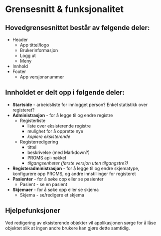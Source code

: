 # Grensesnitt & funksjonalitet

## Hovedgrensesnittet består av følgende deler:

* Header
  * App tittel/logo
  * Brukerinformasjon
  * Logg ut
  * Meny
* Innhold
* Footer
  * App versjonsnummer

## Innholdet er delt opp i følgende deler:

* **Startside** - arbeidsliste for innlogget person? Enkel statistikk over registeret?
* **Administrasjon** - for å legge til og endre registre
	* Registerliste
		* liste over eksisterende registre
		* mulighet for å opprette nye
		* *kopiere eksisterende*
 	* Registerredigering
		* tittel
		* beskrivelse (med Markdown?)
		* PROMS api-nøkkel
		* *tilgangsenheter (første versjon uten tilgangstre?)*
* **Registeradministrasjon** - for å legge til og endre skjematype, konfigurere opp PROMS, og andre innstillinger for registeret
* **Pasienter** - for å søke opp eller se pasienter
	* Pasient - se en pasient
* **Skjemaer** - for å søke opp eller se skjema
	* Skjema - se/redigere et skjema


## Hjelpefunksjoner

Ved redigering av eksisterende objekter vil applikasjonen sørge for å låse objektet slik at ingen andre brukere kan gjøre dette samtidig.
